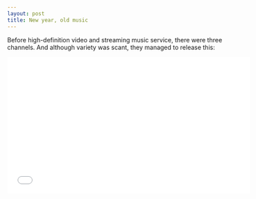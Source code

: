```yaml
---
layout: post
title: New year, old music
---
```


Before high-definition video and streaming music service, there were three channels. And although variety was scant, they managed to release this:

<p align="center"><iframe align="center" width="560" height="315" src="//www.youtube.com/embed/IT1q7L4QA0A" frameborder="0" allowfullscreen></iframe></p>
